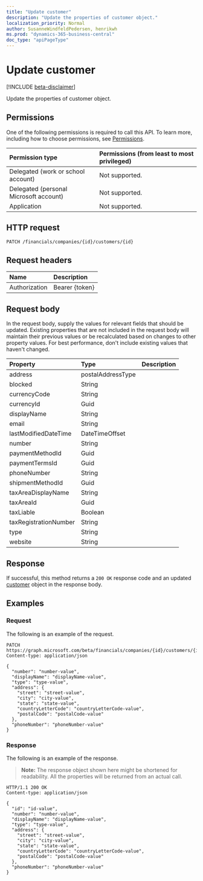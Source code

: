 ```yaml
---
title: "Update customer"
description: "Update the properties of customer object."
localization_priority: Normal
author: SusanneWindfeldPedersen, henrikwh
ms.prod: "dynamics-365-business-central"
doc_type: "apiPageType"
---
```


# Update customer

[!INCLUDE [beta-disclaimer](../../includes/beta-disclaimer.md)]

Update the properties of customer object.

## Permissions

One of the following permissions is required to call this API. To learn more, including how to choose permissions, see [Permissions](/graph/permissions-reference).

| Permission type                        | Permissions (from least to most privileged) |
|:---------------------------------------|:--------------------------------------------|
| Delegated (work or school account)     | Not supported. |
| Delegated (personal Microsoft account) | Not supported. |
| Application                            | Not supported. |

## HTTP request

<!-- { "blockType": "ignored" } -->

```http
PATCH /financials/companies/{id}/customers/{id}
```

## Request headers

| Name       | Description|
|:-----------|:-----------|
| Authorization | Bearer {token} |

## Request body

In the request body, supply the values for relevant fields that should be updated. Existing properties that are not included in the request body will maintain their previous values or be recalculated based on changes to other property values. For best performance, don't include existing values that haven't changed.

| Property     | Type        | Description |
|:-------------|:------------|:------------|
|address|postalAddressType||
|blocked|String||
|currencyCode|String||
|currencyId|Guid||
|displayName|String||
|email|String||
|lastModifiedDateTime|DateTimeOffset||
|number|String||
|paymentMethodId|Guid||
|paymentTermsId|Guid||
|phoneNumber|String||
|shipmentMethodId|Guid||
|taxAreaDisplayName|String||
|taxAreaId|Guid||
|taxLiable|Boolean||
|taxRegistrationNumber|String||
|type|String||
|website|String||

## Response

If successful, this method returns a `200 OK` response code and an updated [customer](../resources/dynamics-customer.md) object in the response body.

## Examples

### Request

The following is an example of the request.
<!-- {
  "blockType": "request",
  "name": "update_customer"
}-->

```http
PATCH https://graph.microsoft.com/beta/financials/companies/{id}/customers/{id}
Content-type: application/json

{
  "number": "number-value",
  "displayName": "displayName-value",
  "type": "type-value",
  "address": {
    "street": "street-value",
    "city": "city-value",
    "state": "state-value",
    "countryLetterCode": "countryLetterCode-value",
    "postalCode": "postalCode-value"
  },
  "phoneNumber": "phoneNumber-value"
}
```

### Response

The following is an example of the response.

> **Note:** The response object shown here might be shortened for readability. All the properties will be returned from an actual call.

<!-- {
  "blockType": "response",
  "truncated": true,
  "@odata.type": "microsoft.graph.customer"
} -->

```http
HTTP/1.1 200 OK
Content-type: application/json

{
  "id": "id-value",
  "number": "number-value",
  "displayName": "displayName-value",
  "type": "type-value",
  "address": {
    "street": "street-value",
    "city": "city-value",
    "state": "state-value",
    "countryLetterCode": "countryLetterCode-value",
    "postalCode": "postalCode-value"
  },
  "phoneNumber": "phoneNumber-value"
}
```

<!-- uuid: 16cd6b66-4b1a-43a1-adaf-3a886856ed98
2019-02-04 14:57:30 UTC -->
<!-- {
  "type": "#page.annotation",
  "description": "Update customer",
  "keywords": "",
  "section": "documentation",
  "tocPath": ""
}-->